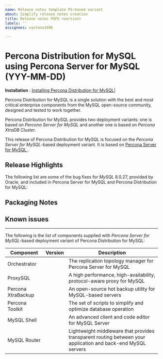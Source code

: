 ```yaml
---
name: Release notes template PS-based variant
about: Simplify release notes creation
title: Release notes PDPS <version>
labels: ''
assignees: nastena1606

---
```


# Percona Distribution for MySQL <version> using Percona Server for MySQL (YYY-MM-DD)

**Installation** : [Installing Percona Distribution for MySQL](installing.md)|


Percona Distribution for MySQL is a single solution with the best and most critical enterprise components from the MySQL open-source community, designed and tested to work together.

Percona Distribution for MySQL provides two deployment variants: one is based on *Percona Server for MySQL* and another one is based on *Percona XtraDB Cluster*.

This release of Percona Distribution for MySQL is focused on the *Percona Server for MySQL*-based deployment variant. It is based on [Percona Server for MySQL <version>](https://www.percona.com/doc/percona-server/8.0/release-notes/Percona-Server-<version>.html).

## Release Highlights

The following list are some of the bug fixes for *MySQL* 8.0.27, provided by Oracle, and included in Percona Server for MySQL and Percona Distribution for MySQL:


## Packaging Notes

## Known issues


---

The following is the list of components supplied with *Percona Server for MySQL*-based deployment variant of Percona Distribution for MySQL:

| Component           | Version   | Description                                |
| ------------------- | --------- | -------------------------------------------|
| Orchestrator        | [<version>]()     | The replication topology manager for Percona Server for MySQL|
| ProxySQL            | [<version>]()    | A high performance, high-availability, protocol-aware proxy for MySQL|
| Percona XtraBackup  | [<version>]() | An open-source hot backup utility for MySQL-based servers|
| Percona Toolkit     | [<version>]()    | The set of scripts to simplify and optimize database operation|
| MySQL Shell         | [<version>]()     | An advanced client and code editor for MySQL Server |
| MySQL Router        | [<version>]()     | Lightweight middleware that provides transparent routing between your application and back-end MySQL servers |
